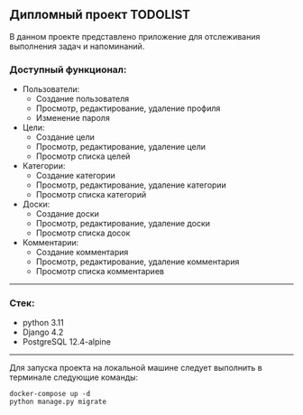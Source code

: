 ## Дипломный проект TODOLIST

В данном проекте представлено приложение для отслеживания выполнения задач и напоминаний.

### Доступный функционал:
* Пользователи:
  * Создание пользователя
  * Просмотр, редактирование, удаление профиля
  * Изменение пароля
* Цели:
  * Создание цели
  * Просмотр, редактирование, удаление цели
  * Просмотр списка целей
* Категории:
  * Создание категории
  * Просмотр, редактирование, удаление категории
  * Просмотр списка категорий
* Доски:
  * Создание доски
  * Просмотр, редактирование, удаление доски
  * Просмотр списка досок
* Комментарии:
  * Создание комментария
  * Просмотр, редактирование, удаление комментария
  * Просмотр списка комментариев

___
### Стек:
- python 3.11
- Django 4.2
- PostgreSQL 12.4-alpine

___
Для запуска проекта на локальной машине следует выполнить в терминале следующие команды:
```
docker-compose up -d
python manage.py migrate
```